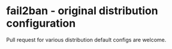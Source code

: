 
# fail2ban - original distribution configuration

Pull request for various distribution default configs are welcome.

